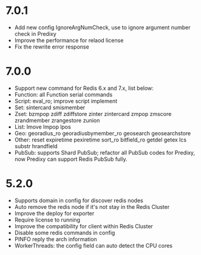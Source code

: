 # 7.0.1

+ Add new config IgnoreArgNumCheck, use to ignore argument number check in Predixy
+ Improve the performance for relaod license
+ Fix the rewrite error response

# 7.0.0

+ Support new command for Redis 6.x and 7.x, list below:
+ Function: all Function serial commands
+ Script: eval_ro; improve script implement
+ Set: sintercard smismember
+ Zset: bzmpop zdiff zdiffstore zinter zintercard zmpop zmscore zrandmember
zrangestore zunion
+ List: lmove lmpop lpos
+ Geo: georadius_ro georadiusbymember_ro geosearch geosearchstore
+ Other: reset expiretime pexiretime sort_ro bitfield_ro getdel getex
lcs substr hrandfield
+ PubSub: supports Shard PubSub; refactor all PubSub codes for Predixy, now 
Predixy can support Redis PubSub fully.

# 5.2.0

+ Supports domain in config for discover redis nodes
+ Auto remove the redis node if it's not stay in the Redis Cluster
+ Improve the deploy for exporter
+ Require license to running
+ Improve the compatibility for client within Redis Cluster
+ Disable some redis commands in config
+ PINFO reply the arch information
+ WorkerThreads: the config field can auto detect the CPU cores
